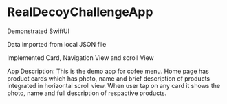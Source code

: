 # RealDecoyChallengeApp


Demonstrated SwiftUI

Data imported from local JSON file

Implemented Card, Navigation View and scroll View

App Description: 
This is the demo app for cofee menu. Home page has product cards which has photo, name and brief description of products integrated in horizontal scroll view. When user tap on any card it shows the photo, name and full description of respactive products.

